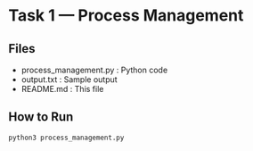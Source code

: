 # Task 1 — Process Management

## Files
- process_management.py : Python code
- output.txt : Sample output
- README.md : This file

## How to Run
```bash
python3 process_management.py
